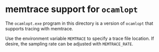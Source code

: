 # memtrace support for `ocamlopt`

The `ocamlopt.exe` program in this directory is a version of
`ocamlopt` that supports tracing with memtrace.

Use the environment variable `MEMTRACE` to specify a trace file
location. If desire, the sampling rate can be adjusted with
`MEMTRACE_RATE`.